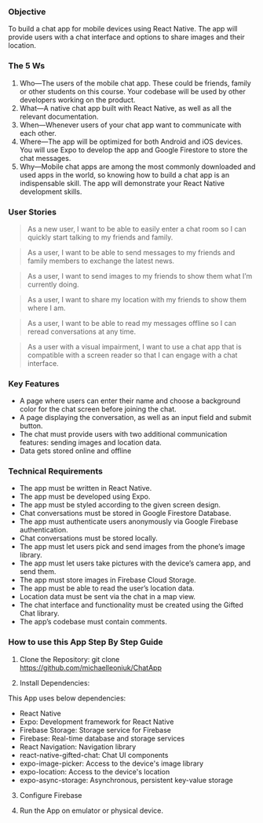 ### Objective

To build a chat app for mobile devices using React Native. The app will
provide users with a chat interface and options to share images and their
location.

### The 5 Ws
1. Who—The users of the mobile chat app. These could be friends, family or other
students on this course. Your codebase will be used by other developers working on
the product.
2. What—A native chat app built with React Native, as well as all the relevant
documentation.
3. When—Whenever users of your chat app want to communicate with each other.
4. Where—The app will be optimized for both Android and iOS devices. You will use
Expo to develop the app and Google Firestore to store the chat messages.
5. Why—Mobile chat apps are among the most commonly downloaded and used apps
in the world, so knowing how to build a chat app is an indispensable skill. The app
will demonstrate your React Native development skills.

### User Stories
> As a new user, I want to be able to easily enter a chat room so I can quickly start talking to my
friends and family.

> As a user, I want to be able to send messages to my friends and family members to exchange
the latest news.

> As a user, I want to send images to my friends to show them what I’m currently doing.

> As a user, I want to share my location with my friends to show them where I am.

> As a user, I want to be able to read my messages offline so I can reread conversations at any
time.

> As a user with a visual impairment, I want to use a chat app that is compatible with a screen
reader so that I can engage with a chat interface.

### Key Features
- A page where users can enter their name and choose a background color for the chat screen
before joining the chat.
- A page displaying the conversation, as well as an input field and submit button.
- The chat must provide users with two additional communication features: sending images
and location data.
- Data gets stored online and offline

### Technical Requirements
- The app must be written in React Native.
- The app must be developed using Expo.
- The app must be styled according to the given screen design.
- Chat conversations must be stored in Google Firestore Database.
- The app must authenticate users anonymously via Google Firebase authentication.
- Chat conversations must be stored locally.
- The app must let users pick and send images from the phone’s image library.
- The app must let users take pictures with the device’s camera app, and send them.
- The app must store images in Firebase Cloud Storage.
- The app must be able to read the user’s location data.
- Location data must be sent via the chat in a map view.
- The chat interface and functionality must be created using the Gifted Chat library.
- The app’s codebase must contain comments.

### How to use this App Step By Step Guide

1. Clone the Repository:
git clone https://github.com/michaelleoniuk/ChatApp

2. Install Dependencies:

This App uses below dependencies:

- React Native
- Expo: Development framework for React Native
- Firebase Storage: Storage service for Firebase
- Firebase: Real-time database and storage services
- React Navigation: Navigation library
- react-native-gifted-chat: Chat UI components
- expo-image-picker: Access to the device's image library
- expo-location: Access to the device's location
- expo-async-storage: Asynchronous, persistent key-value storage

3. Configure Firebase

4. Run the App on emulator or physical device.
